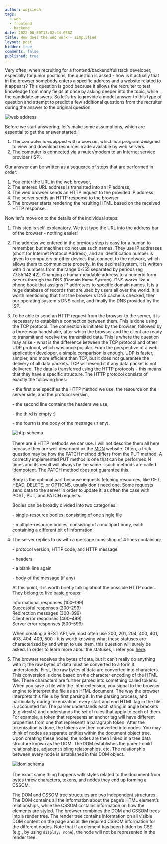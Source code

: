 ```yaml
---
author: wojciech
tags:
  - web
  - frontend
  - backend
date: 2022-08-30T13:02:44.038Z
title: How does the web work - simplified
layout: post
hidden: true
comments: false
published: true
---
```

Very often, when recruiting for a frontend/backend/fullstack developer, especially for junior positions, the question is asked - how is it actually that in the browser somebody enters a specific address and a website related to it appears? This question is good because it allows the recruiter to test knowledge from many fields at once by asking deeper into the topic, while the candidate answers. So let's try to provide a model answer to this type of question and attempt to predict a few additional questions from the recruiter during the answer to the original question.

<img src="/images/internet.webp" alt="web address" class="image" />

Before we start answering, let's make some assumptions, which are essential to get the answer started:

1. The computer is equipped with a browser, which is a program designed to view and download resources made available by web servers.
2. The computer is connected via a router/modem to an Internet service provider (ISP).

Our answer can be written as a sequence of steps that are performed in order:

1. You enter the URL in the web browser,
2. The entered URL address is translated into an IP address,
3. The web browser sends an HTTP request to the provided IP address
4. The server sends an HTTP response to the browser
5. The browser starts rendering the resulting HTML based on the received HTTP response.

Now let's move on to the details of the individual steps:

1. This step is self-explanatory. We just type the URL into the address bar of the browser - nothing easier!
2. The address we entered in the previous step is easy for a human to remember, but machines do not use such names. They use IP addresses (short for Internet Protocol Address), and an identification number is given to computers or other devices that connect to the network, which allows them to communicate properly. In the decimal system, it is written with 4 numbers from the range 0-255 separated by periods (eg 77.55.142.42). Changing a human-readable address to a numeric form occurs through the DNS (Domain Name System). DNS works like a phone book that assigns IP addresses to specific domain names. It is a huge database of records that are used by users all over the world. It is worth mentioning that first the browser's DNS cache is checked, then our operating system's DNS cache, and finally the DNS provided by the ISP.
3. To be able to send an HTTP request from the browser to the server, it is necessary to establish a connection between them. This is done using the TCP protocol. The connection is initiated by the browser, followed by a three-way handshake, after which the browser and the client are ready to transmit and receive the transmitted data. This is where the question may arise - what is the difference between the TCP protocol and other UDP protocol, which was once popular. From the perspective of a web application developer, a simple comparison is enough. UDP is faster, simpler, and more efficient than TCP, but it does not guarantee the delivery of all data packets. TCP will resend it if any data packet is not delivered. The data is transferred using the HTTP protocols - this means that they have a specific structure. The HTTP protocol consists of exactly the following lines:

   \- the first one specifies the HTTP method we use, the resource on the server side, and the protocol version,

   \- the second line contains the headers we use,

   \- the third is empty :)

   \- the fourth is the body of the message (if any).

   <img src="/images/http-req-res.png" alt="http schema" class="image" />\
   \
   There are 9 HTTP methods we can use. I will not describe them all here because they are well described on the [MDN](https://developer.mozilla.org/en-US/docs/Web/HTTP/Methods) website. Often, a trick question may be how the PATCH method differs from the PUT method. A correctly implemented PUT method is one that can be performed N times and its result will always be the same - such methods are called [idempotent](https://developer.mozilla.org/en-US/docs/Glossary/Idempotent). The PATCH method does not guarantee this. 

   Body is the optional part because requests fetching resources, like GET, HEAD, DELETE, or OPTIONS, usually don't need one. Some requests send data to the server in order to update it: as often the case with POST, PUT, and PATCH requests.

   Bodies can be broadly divided into two categories:

   \- single-resource bodies, consisting of one single file

   \- multiple-resource bodies, consisting of a multipart body, each containing a different bit of information.
4. The server replies to us with a message consisting of 4 lines containing:

   \- protocol version, HTTP code, and HTTP message

   \- headers

   \- a blank line again

   \- body of the message (if any)

   At this point, it is worth briefly talking about the possible HTTP codes. They belong to five basic groups:

   Informational responses (100–199)\
   Successful responses (200–299)\
   Redirection messages (300–399)\
   Client error responses (400–499)\
   Server error responses (500–599)

   When creating a REST API, we most often use 200, 201, 204, 400, 401, 403, 404, 409, 500 - it is worth knowing what these statuses are characterized by and when to use them, this question will surely be asked. In order to learn more about the statuses, I refer you [here](https://developer.mozilla.org/en-US/docs/Web/HTTP/Status#successful_responses).
5. The browser receives the bytes of data, but it can’t really do anything with it; the raw bytes of data must be converted to a form it understands. First, the raw bytes of data are converted into characters. This conversion is done based on the character encoding of the HTML file. These characters are further parsed into something called tokens. When you save a file with the .html extension, you signal to the browser engine to interpret the file as an HTML document. The way the browser interprets this file is by first parsing it. In the parsing process, and particularly during tokenization, every start and end HTML tag in the file is accounted for. The parser understands each string in angle brackets (e.g `<html>`) and understands the set of rules that apply to each of them. For example, a token that represents an anchor tag will have different properties from one that represents a paragraph token.  After the tokenization is done, the tokens are then converted into nodes. You may think of nodes as separate entities within the document object tree. Upon creating these nodes, the nodes are then linked in a tree data structure known as the DOM. The DOM establishes the parent-child relationships, adjacent sibling relationships, etc. The relationship between every node is established in this DOM object.

   <img src="/images/dom-schema.png" alt="dom schema" class="image" />\
   \
   The exact same thing happens with styles related to the document from bytes threw characters, tokens, and nodes they end up forming a CSSOM.

   The DOM and CSSOM tree structures are two independent structures. The DOM contains all the information about the page’s HTML element’s relationships, while the CSSOM contains information on how the elements are styled. The browser combines the DOM and CSSOM trees into a render tree. The render tree contains information on all visible DOM content on the page and all the required CSSOM information for the different nodes. Note that if an element has been hidden by CSS (e.g., by using `display; none`), the node will not be represented in the render tree.